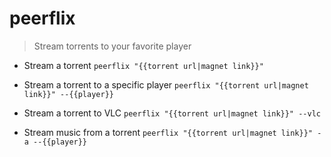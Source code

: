 # peerflix

> Stream torrents to your favorite player

- Stream a torrent
`peerflix "{{torrent url|magnet link}}"`

- Stream a torrent to a specific player
`peerflix "{{torrent url|magnet link}}" --{{player}}`

- Stream a torrent to VLC
`peerflix "{{torrent url|magnet link}}" --vlc`

- Stream music from a torrent
`peerflix "{{torrent url|magnet link}}" -a --{{player}}`
